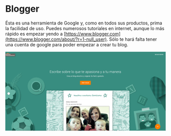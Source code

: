 # Blogger

Ésta es una herramienta de Google y, como en todos sus productos, prima la facilidad de uso. Puedes numerosos tutoriales en internet, aunque lo más rápido es empezar yendo a [https://www.blogger.com](https://www.blogger.com/about/?r=1-null_user). Sólo te hará falta tener una cuenta de google para poder empezar a crear tu blog.

[![Inicio de Blogger](/assets/inicio_blogger.png)](https://www.blogger.com/about/?r=1-null_user)
